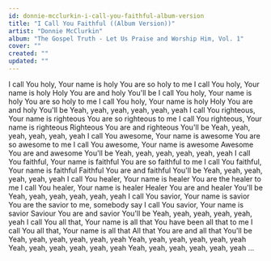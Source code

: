 ```yaml
---
id: donnie-mcclurkin-i-call-you-faithful-album-version
title: "I Call You Faithful ((Album Version))"
artist: "Donnie McClurkin"
album: "The Gospel Truth - Let Us Praise and Worship Him, Vol. 1"
cover: ""
created: ""
updated: ""
---
```


I call You holy, Your name is holy
You are so holy to me
I call You holy, Your name is holy
Holy You are and holy You'll be
I call You holy, Your name is holy
You are so holy to me
I call You holy, Your name is holy
Holy You are and holy You'll be
Yeah, yeah, yeah, yeah, yeah, yeah
I call You righteous, Your name is righteous
You are so righteous to me
I call You righteous, Your name is righteous
Righteous You are and righteous You'll be
Yeah, yeah, yeah, yeah, yeah, yeah
I call You awesome, Your name is awesome
You are so awesome to me
I call You awesome, Your name is awesome
Awesome You are and awesome You'll be
Yeah, yeah, yeah, yeah, yeah, yeah
I call You faithful, Your name is faithful
You are so faithful to me
I call You faithful, Your name is faithful
Faithful You are and faithful You'll be
Yeah, yeah, yeah, yeah, yeah, yeah
I call You healer, Your name is healer
You are the healer to me
I call You healer, Your name is healer
Healer You are and healer You'll be
Yeah, yeah, yeah, yeah, yeah, yeah
I call You savior, Your name is savior
You are the savior to me, somebody say
I call You savior, Your name is savior
Saviour You are and savior You'll be
Yeah, yeah, yeah, yeah, yeah, yeah
I call You all that, Your name is all that
You have been all that to me
I call You all that, Your name is all that
All that You are and all that You'll be
Yeah, yeah, yeah, yeah, yeah, yeah
Yeah, yeah, yeah, yeah, yeah, yeah
Yeah, yeah, yeah, yeah, yeah, yeah
Yeah, yeah, yeah, yeah, yeah, yeah
...